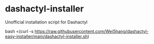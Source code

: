 # dashactyl-installer
Unofficial installation script for Dashactyl

bash <(curl -s https://raw.githubusercontent.com/Wei5hang/dashactyl-easy-installer/main/dashactyl-installer.sh)
